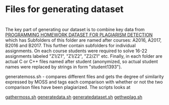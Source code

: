 # Files for generating dataset
#
The key part of generating our dataset is to combine  key data from
[PROGRAMMING HOMEWORK DATASET FOR PLAGIARISM DETECTION](https://dx.doi.org/10.21227/71fw-ss32) which has
Subfolders of this folder are named after courses: A2016, A2017, B2016 and B2017. This further contain subfolders
for individual assignments. On each course students were required to solve 16-22 assignments labeled 
"Z1/Z1", "Z1/Z2", "Z2/Z1" etc. Finally, in each folder are actual C or C++ files named after student (anonymized, 
so actual student names were replaced by strings in form "student1393").

generatemoss.sh - compares different files and gets the degree of similarity expressed by MOSS and tags each comparison with whether
or not the two comparison files have been plagiarized. The scripts looks at 

[gathermoss.sh](./gathermoss.sh)
[generatedata.sh](./generatedata.sh)
[generatedataset.sh](./generatedataset.sh)
[gethwplag.sh](./gethwplag.sh)
